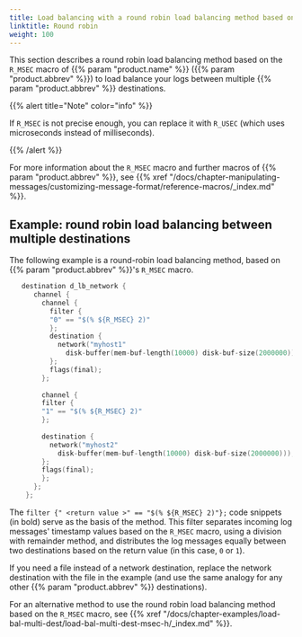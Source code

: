 ```yaml
---
title: Load balancing with a round robin load balancing method based on the R_MSEC macro of syslog-ng OSE
linktitle: Round robin
weight: 100
---
```

<!-- DISCLAIMER: This file is based on the syslog-ng Open Source Edition documentation https://github.com/balabit/syslog-ng-ose-guides/commit/2f4a52ee61d1ea9ad27cb4f3168b95408fddfdf2 and is used under the terms of The syslog-ng Open Source Edition Documentation License. The file has been modified by Axoflow. -->

This section describes a round robin load balancing method based on the `R_MSEC` macro of {{% param "product.name" %}} ({{% param "product.abbrev" %}}) to load balance your logs between multiple {{% param "product.abbrev" %}} destinations.

{{% alert title="Note" color="info" %}}

If `R_MSEC` is not precise enough, you can replace it with `R_USEC` (which uses microseconds instead of milliseconds).

{{% /alert %}}

For more information about the `R_MSEC` macro and further macros of {{% param "product.abbrev" %}}, see {{% xref "/docs/chapter-manipulating-messages/customizing-message-format/reference-macros/_index.md" %}}.


## Example: round robin load balancing between multiple destinations

The following example is a round-robin load balancing method, based on {{% param "product.abbrev" %}}'s `R_MSEC` macro.

```c
   destination d_lb_network { 
      channel { 
        channel { 
          filter { 
          "0" == "$(% ${R_MSEC} 2)" 
          }; 
          destination { 
            network("myhost1" 
              disk-buffer(mem-buf-length(10000) disk-buf-size(2000000))); 
          }; 
          flags(final); 
        }; 
     
        channel { 
        filter { 
        "1" == "$(% ${R_MSEC} 2)" 
        }; 
    
        destination { 
          network("myhost2" 
            disk-buffer(mem-buf-length(10000) disk-buf-size(2000000))); 
        }; 
        flags(final); 
        }; 
      }; 
    }; 
```

The `filter {" <return value >" == "$(% ${R_MSEC} 2)"};` code snippets (in bold) serve as the basis of the method. This filter separates incoming log messages' timestamp values based on the `R_MSEC` macro, using a division with remainder method, and distributes the log messages equally between two destinations based on the return value (in this case, `0` or `1`).


If you need a file instead of a network destination, replace the network destination with the file in the example (and use the same analogy for any other {{% param "product.abbrev" %}} destinations).

For an alternative method to use the round robin load balancing method based on the `R_MSEC` macro, see {{% xref "/docs/chapter-examples/load-bal-multi-dest/load-bal-multi-dest-msec-h/_index.md" %}}.
